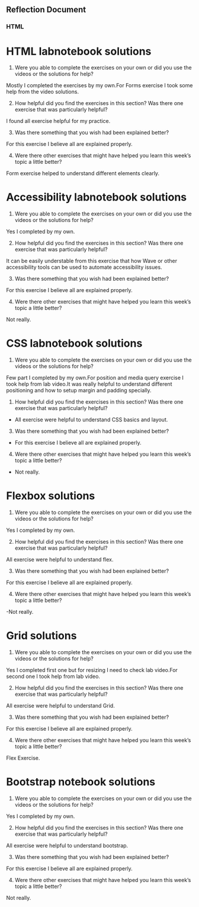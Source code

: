 ## Reflection Document

### HTML

# HTML labnotebook solutions

1. Were you able to complete the exercises on your own or did you use the
videos or the solutions for help?

 Mostly I completed the exercises by my own.For Forms exercise I took some help from the video solutions.

2. How helpful did you find the exercises in this section? Was there one
exercise that was particularly helpful?

 I found all exercise helpful for my practice.

3. Was there something that you wish had been explained better?

 For this exercise I believe all are explained properly.

4. Were there other exercises that might have helped you learn this week’s
topic a little better?

 Form exercise helped to understand different elements clearly.

# Accessibility labnotebook solutions

1. Were you able to complete the exercises on your own or did you use the
videos or the solutions for help?

 Yes I completed by my own.

2. How helpful did you find the exercises in this section? Was there one
exercise that was particularly helpful?

 It can be easily understable from this exercise that how Wave or other accessibility tools can be used to automate accessibility issues.

3. Was there something that you wish had been explained better?

 For this exercise I believe all are explained properly.

4. Were there other exercises that might have helped you learn this week’s
topic a little better?

 Not really.


# CSS labnotebook solutions

1. Were you able to complete the exercises on your own or did you use the
videos or the solutions for help?

  Few part I completed by my own.For position and media query exercise I took help from lab video.It was really helpful to understand different positioning and how to setup margin and padding specially.

1. How helpful did you find the exercises in this section? Was there one
exercise that was particularly helpful?

- All exercise were helpful to understand CSS basics and layout.

3. Was there something that you wish had been explained better?

- For this exercise I believe all are explained properly.

4. Were there other exercises that might have helped you learn this week’s
topic a little better?

- Not really.

# Flexbox solutions

1. Were you able to complete the exercises on your own or did you use the
videos or the solutions for help?

Yes I completed by my own.

2. How helpful did you find the exercises in this section? Was there one
exercise that was particularly helpful?

All exercise were helpful to understand flex.

3. Was there something that you wish had been explained better?

For this exercise I believe all are explained properly.

4. Were there other exercises that might have helped you learn this week’s
topic a little better?

-Not really.

# Grid solutions

1. Were you able to complete the exercises on your own or did you use the
videos or the solutions for help?

Yes I completed first one but for resizing I need to check lab video.For second one I took help
from lab video.

2. How helpful did you find the exercises in this section? Was there one
exercise that was particularly helpful?

All exercise were helpful to understand Grid.

3. Was there something that you wish had been explained better?

For this exercise I believe all are explained properly.

4. Were there other exercises that might have helped you learn this week’s
topic a little better?

Flex Exercise.


# Bootstrap notebook solutions

1. Were you able to complete the exercises on your own or did you use the
videos or the solutions for help?

Yes I completed by my own.

2. How helpful did you find the exercises in this section? Was there one
exercise that was particularly helpful?

All exercise were helpful to understand bootstrap.

3. Was there something that you wish had been explained better?

For this exercise I believe all are explained properly.

4. Were there other exercises that might have helped you learn this week’s
topic a little better?

Not really.
